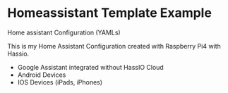 # Homeassistant Template Example

Home assistant Configuration (YAMLs)

This is my Home Assistant Configuration created with Raspberry Pi4 with Hassio.

- Google Assistant integrated without HassIO Cloud
- Android Devices
- IOS Devices (iPads, iPhones)